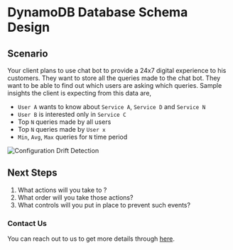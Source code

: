 # DynamoDB Database Schema Design

## Scenario

Your client plans to use chat bot to provide a 24x7 digital experience to his customers. They want to store all the queries made to the chat bot. They want to be able to find out which users are asking which queries. Sample insights the client is expecting from this data are,

- `User A` wants to know about `Service A`, `Service D` and `Service N`
- `User B` is interested only in `Service C`
- Top `N` queries made by all users
- Top `N` queries made by `User x`
- `Min`, `Avg`, `Max` queries for `N` time period

![Configuration Drift Detection](https://raw.githubusercontent.com/miztiik/aws-real-time-use-cases/master/400-Storage-DynamoDB-Design/images/400-Storage-DynamoDB-Design.png)

## Next Steps

1. What actions will you take to ?
1. What order will you take those actions?
1. What controls will you put in place to prevent such events?


### Contact Us

You can reach out to us to get more details through [here](https://www.youtube.com/channel/UC_evcfxhjjui5hChhLE08tQ/about).
